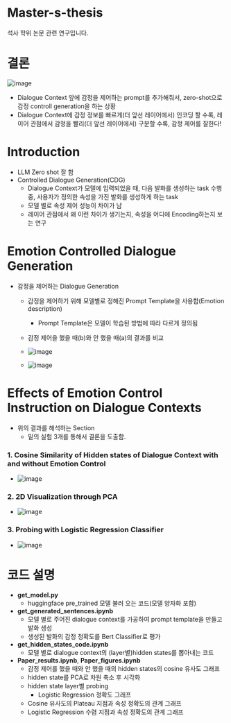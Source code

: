 # Master-s-thesis
석사 학위 논문 관련 연구입니다.

# 결론 
![image](https://github.com/Songwooseok123/Master-s-thesis/assets/80091008/50b5da15-426d-4054-b19e-5e468e779d07)

- Dialogue Context 앞에 감정을 제어하는 prompt를 추가해줘서, zero-shot으로 감정 controll generation을 하는 상황 
- Dialogue Context에 감정 정보를 빠르게(더 앞선 레이어에서) 인코딩 할 수록, 레이어 관점에서 감정을 빨리(더 앞선 레이어에서) 구분할 수록, 감정 제어를 잘한다!

# Introduction
- LLM Zero shot 잘 함
- Controlled Dialogue Generation(CDG)
  - Dialogue Context가 모델에 입력되었을 때, 다음 발화를 생성하는 task 수행 중, 사용자가 정의한 속성을 가진 발화를 생성하게 하는 task
  - 모델 별로 속성 제어 성능이 차이가 남
  - 레이어 관점에서 왜 이런 차이가 생기는지, 속성을 어디에 Encoding하는지 보는 연구

# Emotion Controlled Dialogue Generation
- 감정을 제어하는 Dialogue Generation
  - 감정을 제어하기 위해 모델별로 정해진 Prompt Template을 사용함(Emotion description)
    - Prompt Template은 모델이 학습된 방법에 따라 다르게 정의됨
  - 감정 제어을 했을 때(b)와 안 했을 때(a)의 결과를 비교
  - ![image](https://github.com/Songwooseok123/Master-s-thesis/assets/80091008/10cb82da-16cd-487e-af9e-5f4297433442)

  - ![image](https://github.com/Songwooseok123/Master-s-thesis/assets/80091008/c0434aca-305c-495e-a43f-acc01e6bb6c1)

# Effects of Emotion Control Instruction on Dialogue Contexts
- 위의 결과를 해석하는 Section
  - 밑의 실험 3개를 통해서 결론을 도출함.
### 1. Cosine Similarity of Hidden states of Dialogue Context with and without Emotion Control
  - ![image](https://github.com/Songwooseok123/Master-s-thesis/assets/80091008/c1d555db-5ede-4f92-ab17-a4a46358c123)
### 2. 2D Visualization through PCA
  - ![image](https://github.com/Songwooseok123/Master-s-thesis/assets/80091008/d8e53a58-e748-4177-94ec-0a0ceeea1689)
### 3. Probing with Logistic Regression Classifier
  - ![image](https://github.com/Songwooseok123/Master-s-thesis/assets/80091008/26904a66-27c2-4011-acc8-cc50adc40442)




# 코드 설명
- **get_model.py**
  - huggingface pre_trained 모델 불러 오는 코드(모델 양자화 포함)
- **get_generated_sentences.ipynb**
  - 모델 별로 주어진 dialogue context를 가공하여 prompt template을 만들고 발화 생성
  - 생성된 발화의 감정 정확도를 Bert Classifier로 평가
- **get_hidden_states_code.ipynb**
  - 모델 별로 dialogue context의 (layer별)hidden states를 뽑아내는 코드 
- **Paper_results.ipynb**, **Paper_figures.ipynb**
  - 감정 제어를 했을 때와 안 했을 때의 hidden states의 cosine 유사도 그래프 
  - hidden state를 PCA로 차원 축소 후 시각화 
  - hidden state layer별 probing
    - Logistic Regression 정확도 그래프
  - Cosine 유사도의 Plateau 지점과 속성 정확도의 관계 그래프
  - Logistic Regression 수렴 지점과 속성 정확도의 관계 그래프

